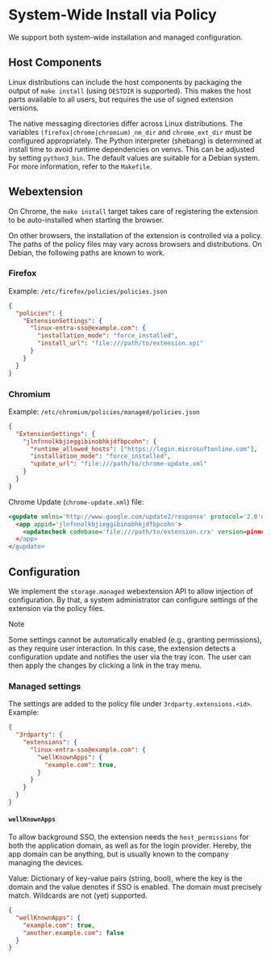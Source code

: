 <!--
SPDX-FileCopyrightText: Copyright 2025 Siemens AG
SPDX-License-Identifier: MPL-2.0
-->
# System-Wide Install via Policy

We support both system-wide installation and managed configuration.

## Host Components

Linux distributions can include the host components by packaging the output of `make install` (using `DESTDIR` is supported).
This makes the host parts available to all users, but requires the use of signed extension versions.

The native messaging directories differ across Linux distributions.
The variables `(firefox|chrome|chromium)_nm_dir` and `chrome_ext_dir` must be configured appropriately.
The Python interpreter (shebang) is determined at install time to avoid runtime dependencies on venvs.
This can be adjusted by setting `python3_bin`.
The default values are suitable for a Debian system. For more information, refer to the `Makefile`.

## Webextension

On Chrome, the `make install` target takes care of registering the extension to be auto-installed when starting the browser.

On other browsers, the installation of the extension is controlled via a policy.
The paths of the policy files may vary across browsers and distributions.
On Debian, the following paths are known to work.

### Firefox

Example: `/etc/firefox/policies/policies.json`

```json
{
  "policies": {
    "ExtensionSettings": {
      "linux-entra-sso@example.com": {
        "installation_mode": "force_installed",
        "install_url": "file:///path/to/extension.xpi"
      }
    }
  }
}
```

### Chromium

Example: `/etc/chromium/policies/managed/policies.json`

```json
{
  "ExtensionSettings": {
    "jlnfnnolkbjieggibinobhkjdfbpcohn": {
      "runtime_allowed_hosts": ["https://login.microsoftonline.com"],
      "installation_mode": "force_installed",
      "update_url": "file:///path/to/chrome-update.xml"
    }
  }
}
```

Chrome Update (`chrome-update.xml`) file:

```xml
<gupdate xmlns='http://www.google.com/update2/response' protocol='2.0'>
  <app appid='jlnfnnolkbjieggibinobhkjdfbpcohn'>
    <updatecheck codebase='file:///path/to/extension.crx' version=pinned-version' />
  </app>
</gupdate>
```

## Configuration

We implement the `storage.managed` webextension API to allow injection of configuration.
By that, a system administrator can configure settings of the extension via the policy files.

> [!NOTE]
> Some settings cannot be automatically enabled (e.g., granting permissions), as they require
> user interaction. In this case, the extension detects a configuration update and notifies
> the user via the tray icon. The user can then apply the changes by clicking a link in the
> tray menu.

### Managed settings

The settings are added to the policy file under `3rdparty.extensions.<id>`. Example:


```json
{
  "3rdparty": {
    "extensions": {
      "linux-entra-sso@example.com": {
        "wellKnownApps": {
          "example.com": true,
        }
      }
    }
  }
}
```

#### `wellKnownApps`

To allow background SSO, the extension needs the `host_permissions` for both the application
domain, as well as for the login provider. Hereby, the app domain can be anything, but is
usually known to the company managing the devices.

Value: Dictionary of key-value pairs (string, bool), where the key is the domain and the
value denotes if SSO is enabled. The domain must precisely match. Wildcards are not (yet)
supported.

```json
{
  "wellKnownApps": {
    "example.com": true,
    "another.example.com": false
  }
}
```
